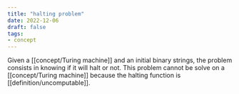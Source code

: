 ```yaml
---
title: "halting problem"
date: 2022-12-06
draft: false
tags:
- concept
---
```


Given a [[concept/Turing machine]] and an initial binary strings, the problem consists in knowing if it will halt or not. This problem cannot be solve on a [[concept/Turing machine]] because the halting function is [[definition/uncomputable]]. 
